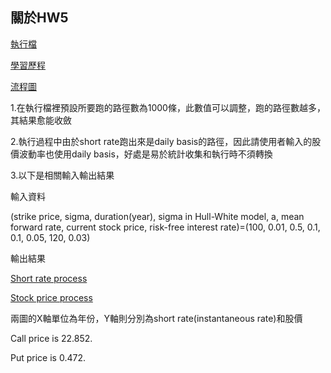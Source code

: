 ## 關於HW5
[執行檔](https://github.com/YFL0418/Financial_Engineering/blob/master/HW5/HW5.py)

[學習歷程](https://github.com/YFL0418/Financial_Engineering/blob/master/HW5/Learning_process_HW5.pdf)

[流程圖](https://github.com/YFL0418/Financial_Engineering/blob/master/HW5/%E6%B5%81%E7%A8%8B%E5%9C%96.jpg)

1.在執行檔裡預設所要跑的路徑數為1000條，此數值可以調整，跑的路徑數越多，其結果愈能收斂

2.執行過程中由於short rate跑出來是daily basis的路徑，因此請使用者輸入的股價波動率也使用daily basis，好處是易於統計收集和執行時不須轉換

3.以下是相關輸入輸出結果

輸入資料

(strike price, sigma, duration(year), sigma in Hull-White model, a, mean forward rate, current stock price, risk-free interest rate)=(100, 0.01, 0.5, 0.1, 0.1, 0.05, 120, 0.03)

輸出結果

[Short rate process](https://github.com/YFL0418/Financial_Engineering/blob/master/HW5/short%20rate%20process.png)

[Stock price process](https://github.com/YFL0418/Financial_Engineering/blob/master/HW5/stock%20price%20process.png)

兩圖的X軸單位為年份，Y軸則分別為short rate(instantaneous rate)和股價

Call price is 22.852.

Put price is 0.472.
